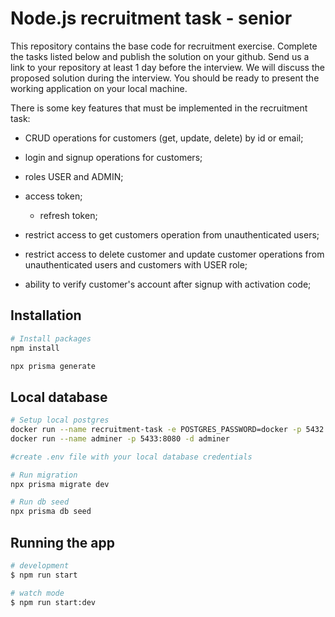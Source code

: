# Node.js recruitment task - senior

This repository contains the base code for recruitment exercise. Complete the tasks listed below and publish the solution on your github. Send us a link to your repository at least 1 day before the interview. 
We will discuss the proposed solution during the interview. You should be ready to present the working application on your local machine.

There is some key features that must be implemented in the recruitment task:

- CRUD operations for customers (get, update, delete) by id or email;

- login and signup operations for customers;

- roles USER and ADMIN;

- access token;

  - refresh token;

- restrict access to get customers operation from unauthenticated users;

- restrict access to delete customer and update customer operations from unauthenticated users and customers with USER role;

- ability to verify customer's account after signup with activation code;

## Installation

```bash
# Install packages
npm install

npx prisma generate
```

## Local database

```bash
# Setup local postgres
docker run --name recruitment-task -e POSTGRES_PASSWORD=docker -p 5432:5432 -d postgres
docker run --name adminer -p 5433:8080 -d adminer

#create .env file with your local database credentials

# Run migration
npx prisma migrate dev

# Run db seed
npx prisma db seed
```

## Running the app

```bash
# development
$ npm run start

# watch mode
$ npm run start:dev

```
